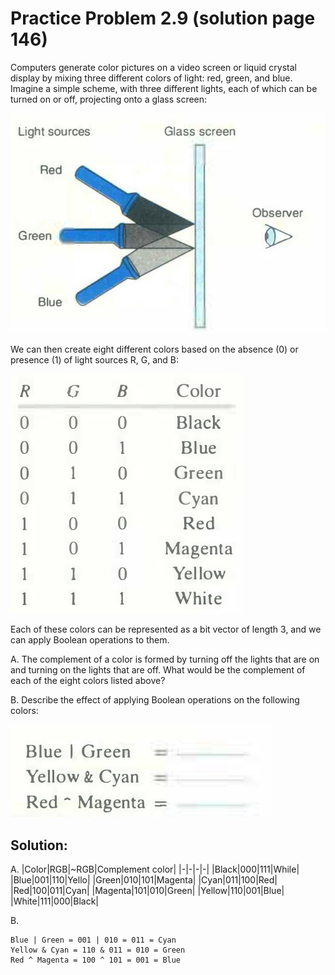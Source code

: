# Practice Problem 2.9 (solution page 146)
Computers generate color pictures on a video screen or liquid crystal display by mixing three different colors of light: red, green, and blue. Imagine a simple scheme, with three different lights, each of which can be turned on or off, project­ing onto a glass screen:

![](images/2.9.jpg)

We can then create eight different colors based on the absence (0) or presence (1) of light sources R, G, and B:

![](images/2.9_2.jpg)

Each of these colors can be represented as a bit vector of length 3, and we can apply Boolean operations to them.

A. The complement of a color is formed by turning off the lights that are on and turning on the lights that are off. What would be the complement of each of the eight colors listed above?

B. Describe the effect of applying Boolean operations on the following colors:

![](images/2.9_3.jpg)

## Solution:
A.
|Color|RGB|~RGB|Complement color|
|-|-|-|-|
|Black|000|111|While|
|Blue|001|110|Yello|
|Green|010|101|Magenta|
|Cyan|011|100|Red|
|Red|100|011|Cyan|
|Magenta|101|010|Green|
|Yellow|110|001|Blue|
|White|111|000|Black|

B.

```
Blue | Green = 001 | 010 = 011 = Cyan
Yellow & Cyan = 110 & 011 = 010 = Green
Red ^ Magenta = 100 ^ 101 = 001 = Blue
```